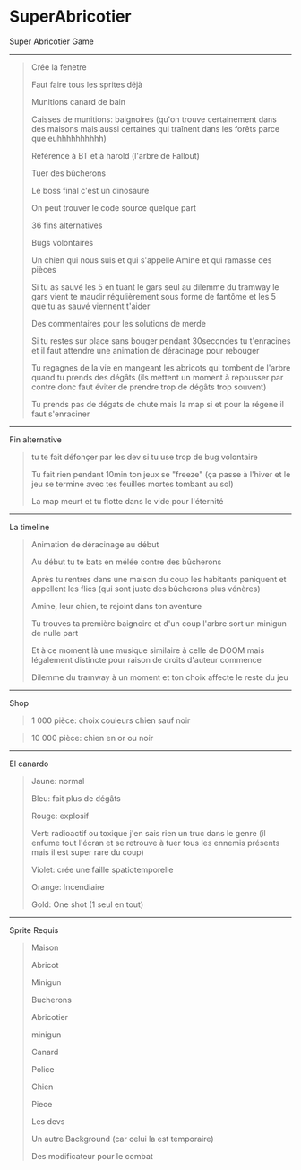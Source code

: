 # SuperAbricotier
Super Abricotier Game
***
>Crée la fenetre
>
>Faut faire tous les sprites déjà
>
>Munitions canard de bain
>
>Caisses de munitions: baignoires (qu'on trouve certainement dans des maisons mais aussi certaines qui traînent dans les forêts parce que euhhhhhhhhhh)
>
>Référence à BT et à harold (l'arbre de Fallout)
>
>Tuer des bûcherons
>
>Le boss final c'est un dinosaure
>
>On peut trouver le code source quelque part
>
>36 fins alternatives
>
>Bugs volontaires
>
>Un chien qui nous suis et qui s'appelle Amine et qui ramasse des pièces
>
>Si tu as sauvé les 5 en tuant le gars seul au dilemme du tramway le gars vient te maudir régulièrement sous forme de fantôme et les 5 que tu as sauvé viennent t'aider
>
>Des commentaires pour les solutions de merde
>
>Si tu restes sur place sans bouger pendant 30secondes tu t'enracines et il faut attendre une animation de déracinage pour rebouger
>
>Tu regagnes de la vie en mangeant les abricots qui tombent de l'arbre quand tu prends des dégâts (ils mettent un moment à repousser par contre donc faut éviter de prendre trop de dégâts trop souvent)
>
>Tu prends pas de dégats de chute mais la map si et pour la régene il faut s'enraciner
***
Fin alternative
>tu te fait défonçer par les dev si tu use trop de bug volontaire
>
>Tu fait rien pendant 10min ton jeux se "freeze" (ça passe à l'hiver et le jeu se termine avec tes feuilles mortes tombant au sol)
>
>La map meurt et tu flotte dans le vide pour l'éternité
***
La timeline
>Animation de déracinage au début
>
>Au début tu te bats en mélée contre des bûcherons
>
>Après tu rentres dans une maison du coup les habitants paniquent et appellent les flics (qui sont juste des bûcherons plus vénères)
>
>Amine, leur chien, te rejoint dans ton aventure
>
>Tu trouves ta première baignoire et d'un coup l'arbre sort un minigun de nulle part
>
>Et à ce moment là une musique similaire à celle de DOOM mais légalement distincte pour raison de droits d'auteur commence
>
>Dilemme du tramway à un moment et ton choix affecte le reste du jeu
***
Shop
>1 000 pièce: choix couleurs chien sauf noir

>10 000 pièce: chien en or ou noir
***
El canardo
>Jaune: normal
>
>Bleu: fait plus de dégâts
>
>Rouge: explosif
>
>Vert: radioactif ou toxique j'en sais rien un truc dans le genre (il enfume tout l'écran et se retrouve à tuer tous les ennemis présents mais il est super rare du coup)
>
>Violet: crée une faille spatiotemporelle
>
>Orange: Incendiaire
>
>Gold: One shot (1 seul en tout)
***
Sprite Requis
> Maison
> 
> Abricot
> 
> Minigun
> 
> Bucherons
> 
> Abricotier
> 
> minigun
> 
> Canard
> 
> Police
> 
> Chien
> 
> Piece
> 
> Les devs
> 
> Un autre Background (car celui la est temporaire)
> 
> Des modificateur pour le combat
